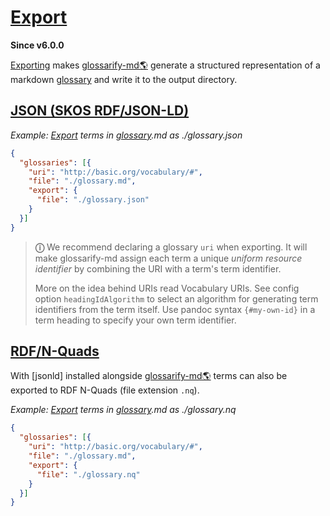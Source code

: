# [Export](#export)

**Since v6.0.0**

[Exporting][1] makes [glossarify-md🌎][2] generate a structured representation of a markdown [glossary][3] and write it to the output directory.

## [JSON (SKOS RDF/JSON-LD)](#json-skos-rdfjson-ld)

*Example: [Export][1] terms in [glossary][3].md as ./glossary.json*

```json
{
  "glossaries": [{
    "uri": "http://basic.org/vocabulary/#",
    "file": "./glossary.md",
    "export": {
      "file": "./glossary.json"
    }
  }]
}
```

> **ⓘ** We recommend declaring a glossary `uri` when exporting. It will make glossarify-md assign each term a unique *uniform resource identifier* by combining the URI with a term's term identifier.
>
> More on the idea behind URIs read Vocabulary URIs. See config option `headingIdAlgorithm` to select an algorithm for generating term identifiers from the term itself. Use pandoc syntax `{#my-own-id}` in a term heading to specify your own term identifier.

## [RDF/N-Quads](#rdfn-quads)

With \[jsonld] installed alongside [glossarify-md🌎][2] terms can also be exported to RDF N-Quads (file extension `.nq`).

*Example: [Export][1] terms in [glossary][3].md as ./glossary.nq*

```json
{
  "glossaries": [{
    "uri": "http://basic.org/vocabulary/#",
    "file": "./glossary.md",
    "export": {
      "file": "./glossary.nq"
    }
  }]
}
```

[1]: https://github.com/about-code/glossarify-md/tree/master/doc/export.md

[2]: https://github.com/about-code/glossarify-md "This project."

[3]: https://github.com/about-code/glossarify-md/tree/master/doc/glossary.md
